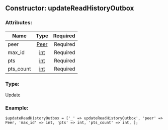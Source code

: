 ## Constructor: updateReadHistoryOutbox  

### Attributes:

| Name     |    Type       | Required |
|----------|:-------------:|---------:|
|peer|[Peer](../types/Peer.md) | Required|
|max\_id|[int](../types/int.md) | Required|
|pts|[int](../types/int.md) | Required|
|pts\_count|[int](../types/int.md) | Required|
### Type: 

[Update](../types/Update.md)
### Example:

```
$updateReadHistoryOutbox = ['_' => updateReadHistoryOutbox', 'peer' => Peer, 'max_id' => int, 'pts' => int, 'pts_count' => int, ];
```